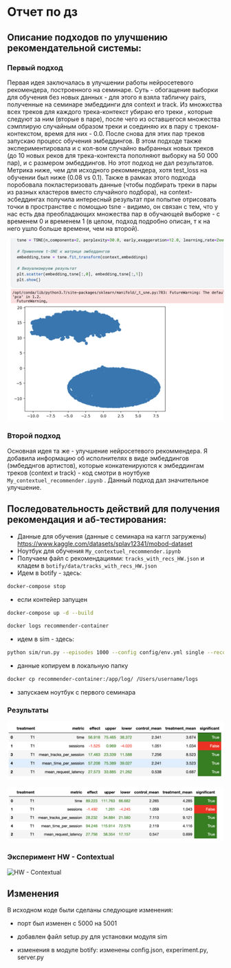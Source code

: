 # Отчет по дз

## Описание подходов по улучшению рекомендательной системы:

### Первый подход
Первая идея заключалась в улучшении работы нейросетевого рекомендера, построенного на семинаре. Суть - обогащение выборки для обучения без новых данных - для этого я взяла табличку pairs, полученные на семинаре эмбеддинги для context и track. Из множкства всех треков для каждого трека-контекст убираю его треки , которые следуют за ним (вторые в паре), после чего из оставшегося множества сэмплирую случайным образом треки и соединяю их в пару с треком-контекстом, время для них - 0.0. После снова для этих пар треков запускаю процесс обучения эмбеддингов. В этом подходе также экспериментировала и с кол-вом случайно выбранных новых треков (до 10 новых реков для трека-контекста пополняют выборку на 50 000 пар), и с размером эмбеддингов. Но этот подход не дал результатов. Метрика ниже, чем для исходного рекоммендера, хотя test_loss на обучении был ниже (0.08 vs 0.1). Также в рамках этого подхода поробовала покластеризовать данные (чтобы подбирать треки в пары из разных кластеров вместо случайного подбора), на context-эсбеддингах получила интересный результат при попытке отрисовать точки в пространстве с помощью tsne  - видимо, он связан с тем, что у нас есть два преобладающих множества пар в обучающей выборке - с временем 0 и временем 1 (в целом, подход подробно описан, т к на него ушло больше времени, чем на второй).

![tsne](https://github.com/IrinaPugaeva/MADE_recsys/blob/master/3.png)

### Второй подход
Основная идея та же - улучшение нейросетевого рекоммендера. Я добавила информацию об исполнителях в виде эмбеддингов (эмбедднгов артистов), которые конкатенируются к эмбеддингам треков (context и track) - код смотри в ноутбуке `My_contextuel_recommender.ipynb` . Данный подход дал значительное улучшение.

## Последовательность действий для получения рекомендация и аб-тестирования:
 - Данные для обучения (данные с семинара на каггл загружены) https://www.kaggle.com/datasets/splav12341/mobod-dataset
 - Ноутбук для обучения `My_contextuel_recommender.ipynb`
 - Получаем файл с рекомендациями: `tracks_with_recs_HW.json` и кладем в `botify/data/tracks_with_recs_HW.json`
 - Идем в botify - здесь:
 ```sh
 docker-compose stop
 ``` 
 - если контейер запущен
 ```sh
 docker-compose up -d --build 
 ``` 
 ```sh
 docker logs recommender-container
 ``` 
 - идем в sim - здесь:
 ```sh
 python sim/run.py --episodes 1000 --config config/env.yml single --recommender remote --seed 31337  
 ```
 - данные копируем в локальную папку
 ```sh
 docker cp recommender-container:/app/log/ /Users/username/logs
 ```
 - запускаем ноутбук с первого семинара
### Результаты 
 ![было](https://github.com/IrinaPugaeva/MADE_recsys/blob/master/1.png)

 ![стало](https://github.com/IrinaPugaeva/MADE_recsys/blob/master/2.png)

 ### Эксперимент HW - Contextual

  ![HW - Contextual](https://github.com/IrinaPugaeva/MADE_recsys/blob/master/4.png)

## Изменения
В исходном коде были сделаны следующие изменения:

 - порт был изменен с 5000 на 5001

 - добавлен файл setup.py для установки модуля sim

 - изменения в модуле botify: изменены config.json, experiment.py, server.py